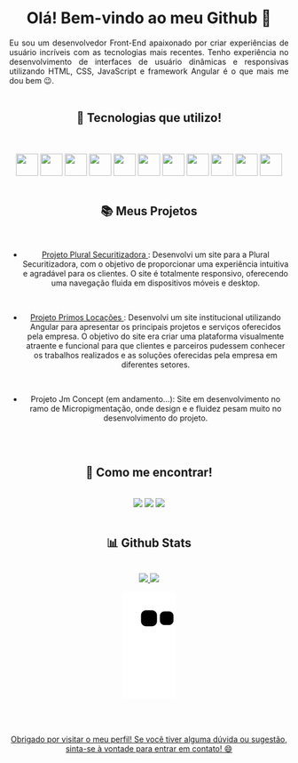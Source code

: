 <div align="center">
  
   # Olá! Bem-vindo ao meu Github 👋

<div align="justify"> Eu sou um desenvolvedor Front-End apaixonado por criar experiências de usuário incríveis com as tecnologias mais recentes. Tenho experiência no desenvolvimento de interfaces de usuário dinâmicas e responsivas utilizando HTML, CSS, JavaScript e framework Angular é o que mais me dou bem 😉.
<br>
<br>
  
</div>
  
## 🚀 Tecnologias que utilizo!
<br>

  
<div align="center">
  <br>
    <img src="https://cdn.jsdelivr.net/gh/devicons/devicon/icons/html5/html5-original.svg" width="40" height="40" />
    <img src="https://cdn.jsdelivr.net/gh/devicons/devicon/icons/css3/css3-original.svg" width="40" height="40" />
    <img src="https://cdn.jsdelivr.net/gh/devicons/devicon/icons/angularjs/angularjs-original.svg" width="40" height="40"/>
    <img src="https://cdn.jsdelivr.net/gh/devicons/devicon/icons/react/react-original.svg" width="40" height="40"/>
    <img src="https://cdn.jsdelivr.net/gh/devicons/devicon/icons/git/git-original.svg" width="40" height="40"/>
    <img src="https://cdn.jsdelivr.net/gh/devicons/devicon/icons/javascript/javascript-original.svg" width="40" height="40"/>
    <img src="https://cdn.jsdelivr.net/gh/devicons/devicon/icons/typescript/typescript-original.svg" width="40" height="40"/>
    <img src="https://cdn.jsdelivr.net/gh/devicons/devicon/icons/bootstrap/bootstrap-original.svg" width="40" height="40"/>
    <img src="https://cdn.jsdelivr.net/gh/devicons/devicon@latest/icons/figma/figma-original.svg" width="40" height="40"/>
    <img src="https://cdn.jsdelivr.net/gh/devicons/devicon@latest/icons/illustrator/illustrator-plain.svg" width="40" height="40"/>      
    <img src="https://cdn.jsdelivr.net/gh/devicons/devicon@latest/icons/photoshop/photoshop-original.svg" width="40" height="40"/>
<br>
<br>

</div>


## 📚 Meus Projetos
<br>


<div align="center">


  
- <a href="www.pluralsec.com.br" target="_blank"> Projeto Plural Securitizadora </a>: Desenvolvi um site para a Plural Securitizadora, com o objetivo de proporcionar uma experiência intuitiva e agradável para os clientes. O site é totalmente responsivo, oferecendo uma navegação fluida em dispositivos móveis e desktop.
<br>
  
  
- <a href="www.primosloc.com.br" target="_blank"> Projeto Primos Locações </a>: Desenvolvi um site institucional utilizando Angular para apresentar os principais projetos e serviços oferecidos pela empresa. O objetivo do site era criar uma plataforma visualmente atraente e funcional para que clientes e parceiros pudessem conhecer os trabalhos realizados e as soluções oferecidas pela empresa em diferentes setores.
<br>

- Projeto Jm Concept (em andamento...): Site em desenvolvimento no ramo de Micropigmentação, onde design e e fluidez pesam muito no desenvolvimento do projeto.
<br>
<br>

</div>


## 📱 Como me encontrar!
  
  
<div align="center">
  <br>
    <a href="https://www.instagram.com/victor_barboza_" target="_blank"><img src="https://img.shields.io/badge/-Instagram-%23E4405F?style=for-the-badge&logo=instagram&logoColor=white" target="_blank"></a>
    <a href="https://www.linkedin.com/in/victor-barboza-828259189/" target="_blank"><img src="https://img.shields.io/badge/-LinkedIn-%230077B5?style=for-the-badge&logo=linkedin&logoColor=white" target="_blank"></a> 
    <a href = "mailto:vmoraesbarboza2703@gmail.com"><img src="https://img.shields.io/badge/-Gmail-%23333?style=for-the-badge&logo=gmail&logoColor=white" target="_blank"></a>
<br>
<br>
  
</div>




## 📊 Github Stats
  

<div align="center">
  <br>
    <a href="https://github.com/mercurialbr">
    <img height="150em" src="https://github-readme-stats.vercel.app/api?username=mercurialbr&show_icons=true&theme=dracula&include_all_commits=true&count_private=true"/>
    <img height="150em" src="https://github-readme-stats.vercel.app/api/top-langs/?username=mercurialbr&layout=compact&langs_count=7&theme=dracula"/>

![Snake animation](https://github.com/mercurialbr/mercurialbr/blob/output/github-contribution-grid-snake.svg)

<br>
<br>

  </div>
</div>

<div align="center">

  Obrigado por visitar o meu perfil! Se você tiver alguma dúvida ou sugestão, sinta-se à vontade para entrar em contato! 😄
  
</div>

